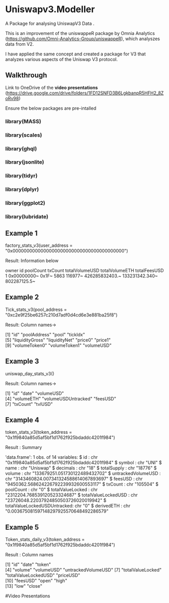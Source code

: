 # Uniswapv3.Modeller
A Package for analysing UniswapV3 Data .

This is an improvement of the uniswappeR package by Omnia Analytics (https://github.com/Omni-Analytics-Group/uniswappeR), which analyszes data from V2.

I have applied the same concept and created a package for V3 that analyzes various aspects of the Uniswap V3 protocol.


## Walkthrough
Link to OneDrive of the **video presentations** (https://drive.google.com/drive/folders/1FD12SNFD3B6LgkbanpR5HFH2_8ZoRv98)

Ensure the below packages are pre-intalled 
### library(MASS)
### library(scales)
### library(ghql)
### library(jsonlite)
### library(tidyr)
### library(dplyr)
### library(ggplot2)
### library(lubridate)


## Example 1
factory_stats_v3(user_address = "0x0000000000000000000000000000000000000000")

Result: Information below 

 owner       id    poolCount txCount totalVolumeUSD totalVolumeETH totalFeesUSD
  <chr>       <chr> <chr>     <chr>   <chr>          <chr>          <chr>       
1 0x00000000~ 0x1F~ 5863      116977~ 426285832403.~ 133231342.340~ 802287125.5~

## Example 2
Tick_stats_v3(pool_address = "0xc2e9f25be6257c210d7adf0d4cd6e3e881ba25f8")

Result: Column names->

 [1] "id"             "poolAddress"    "pool"           "tickIdx"       
[5] "liquidityGross" "liquidityNet"   "price0"         "price1"        
[9] "volumeToken0"   "volumeToken1"   "volumeUSD"

## Example 3

 uniswap_day_stats_v3() 

 Result: Column names->  

 [1] "id"                 "date"               "volumeUSD"         
[4] "volumeETH"          "volumeUSDUntracked" "feesUSD"           
[7] "txCount"            "tvlUSD"
  
## Example 4

 token_stats_v3(token_address = "0x1f9840a85d5af5bf1d1762f925bdaddc4201f984")
 
 Result : Summary 
 
 'data.frame':	1 obs. of  14 variables:
 $ id                          : chr "0x1f9840a85d5af5bf1d1762f925bdaddc4201f984"
 $ symbol                      : chr "UNI"
 $ name                        : chr "Uniswap"
 $ decimals                    : chr "18"
 $ totalSupply                 : chr "18776"
 $ volume                      : chr "133679251.051730122489432702"
 $ untrackedVolumeUSD          : chr "3143460824.007341324588614067893697"
 $ feesUSD                     : chr "9450362.568624226792239932600553117"
 $ txCount                     : chr "105504"
 $ poolCount                   : chr "0"
 $ totalValueLocked            : chr "2312204.768539120523324687"
 $ totalValueLockedUSD         : chr "23726048.22037924850503726020019942"
 $ totalValueLockedUSDUntracked: chr "0"
 $ derivedETH                  : chr "0.003675081597148297925570648492286579"
  
  
## Example 5

Token_stats_daily_v3(token_address = "0x1f9840a85d5af5bf1d1762f925bdaddc4201f984")
  
Result : Column names
 
[1] "id"                  "date"                "token"              
[4] "volume"              "volumeUSD"           "untrackedVolumeUSD" 
[7] "totalValueLocked"    "totalValueLockedUSD" "priceUSD"           
[10] "feesUSD"             "open"                "high"               
[13] "low"                 "close"

 
 
#Video Presentations
 
